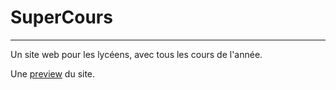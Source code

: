 # SuperCours
---
Un site web pour les lycéens, avec tous les cours de l'année.

Une [preview](https://regolithiii.github.io/SuperCours)  du site.
